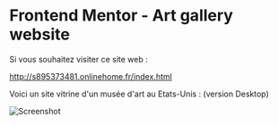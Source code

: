 # Frontend Mentor - Art gallery website

Si vous souhaitez visiter ce site web : 

http://s895373481.onlinehome.fr/index.html

Voici un site vitrine d'un musée d'art au Etats-Unis : (version Desktop)

![Screenshot](ModernG.gif)

